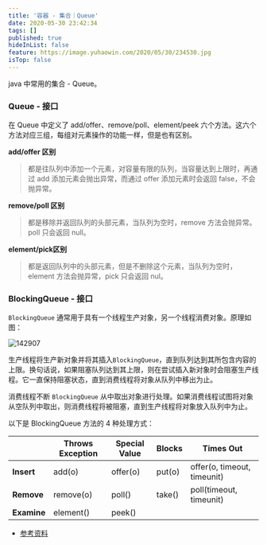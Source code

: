 ```yaml
---
title: '容器 - 集合｜Queue'
date: 2020-05-30 23:42:34
tags: []
published: true
hideInList: false
feature: https://image.yuhaowin.com/2020/05/30/234530.jpg
isTop: false
---
```

java 中常用的集合 - Queue。

<!-- more -->

### Queue - 接口

在 Queue 中定义了 add/offer、remove/poll、element/peek 六个方法。这六个方法对应三组，每组对元素操作的功能一样，但是也有区别。

**add/offer 区别**

> 都是往队列中添加一个元素，对容量有限的队列，当容量达到上限时，再通过 add 添加元素会抛出异常，而通过 offer 添加元素时会返回 false，不会抛异常。

**remove/poll 区别**

> 都是移除并返回队列的头部元素，当队列为空时，remove 方法会抛异常。poll 只会返回 null。

**element/pick区别**

> 都是返回队列中的头部元素，但是不删除这个元素，当队列为空时，element 方法会抛异常，pick 只会返回 nul。 



### BlockingQueue - 接口

`BlockingQueue` 通常用于具有一个线程生产对象，另一个线程消费对象。原理如图：

![142907](https://image.yuhaowin.com/2020/05/31/142907.jpg)

生产线程将生产新对象并将其插入`BlockingQueue`，直到队列达到其所包含内容的上限。换句话说，如果阻塞队列达到其上限，则在尝试插入新对象时会阻塞生产线程。它一直保持阻塞状态，直到消费线程将对象从队列中移出为止。

消费线程不断  `BlockingQueue`  从中取出对象进行处理。如果消费线程试图将对象从空队列中取出，则消费线程将被阻塞，直到生产线程将对象放入队列中为止。



以下是 BlockingQueue 方法的 4 种处理方式：

|             | **Throws Exception** | **Special Value** | **Blocks** | **Times Out**                 |
| ----------- | -------------------- | ----------------- | ---------- | ----------------------------- |
| **Insert**  | add(o)               | offer(o)        | put(o)   | offer(o, timeout, timeunit) |
| **Remove**  | remove(o)            | poll()          | take()   | poll(timeout, timeunit)     |
| **Examine** | element()            | peek()            |         |                               |



+ [参考资料](http://tutorials.jenkov.com/java-util-concurrent/blockingqueue.html)